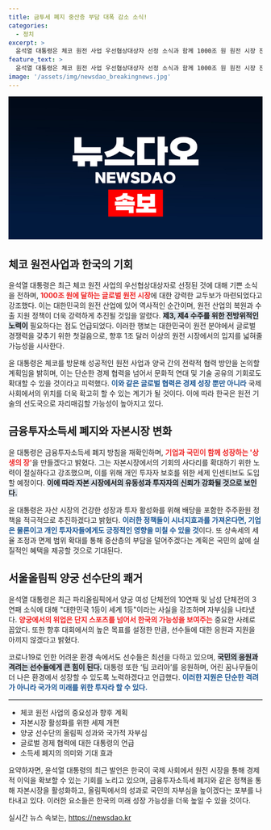 ```yaml
---
title: 금투세 폐지 중산층 부담 대폭 감소 소식!
categories:
  - 정치
excerpt: >
  윤석열 대통령은 체코 원전 사업 우선협상대상자 선정 소식과 함께 1000조 원 원전 시장 진출의 기회를 강조하며, 금융투자소득세 폐지와 양도세 개편으로 기업과 국민의 상생을 도모하겠다고 밝혔다.
feature_text: >
  윤석열 대통령은 체코 원전 사업 우선협상대상자 선정 소식과 함께 1000조 원 원전 시장 진출의 기회를 강조하며, 금융투자소득세 폐지와 양도세 개편으로 기업과 국민의 상생을 도모하겠다고 밝혔다.
image: '/assets/img/newsdao_breakingnews.jpg'
---
```


<p><img src="/assets/img/newsdao_breakingnews.jpg" alt="pcversion 속보" /></p>

<h2 data-ke-size="size26">체코 원전사업과 한국의 기회</h2>

<p data-ke-size="size16">윤석열 대통령은 최근 체코 원전 사업의 우선협상대상자로 선정된 것에 대해 기쁜 소식을 전하며, <b><span style="color: #ee2323;">1000조 원에 달하는 글로벌 원전 시장</span></b>에 대한 강력한 교두보가 마련되었다고 강조했다. 이는 대한민국의 원전 산업에 있어 역사적인 순간이며, 원전 산업의 복원과 수출 지원 정책이 더욱 강력하게 추진될 것임을 알렸다. <b><span style="background-color: #21538527;">제3, 제4 수주를 위한 전방위적인 노력이</span></b> 필요하다는 점도 언급되었다. 이러한 행보는 대한민국이 원전 분야에서 글로벌 경쟁력을 갖추기 위한 첫걸음으로, 향후 1조 달러 이상의 원전 시장에서의 입지를 넓혀줄 가능성을 시사한다.</p>

<p data-ke-size="size16">윤 대통령은 체코를 방문해 성공적인 원전 사업과 양국 간의 전략적 협력 방안을 논의할 계획임을 밝히며, 이는 단순한 경제 협력을 넘어서 문화적 연대 및 기술 공유의 기회로도 확대할 수 있을 것이라고 피력했다. <b><span style="color: #1a5490;">이와 같은 글로벌 협력은 경제 성장 뿐만 아니라</span></b> 국제 사회에서의 위치를 더욱 확고히 할 수 있는 계기가 될 것이다. 이에 따라 한국은 원전 기술의 선도국으로 자리매김할 가능성이 높아지고 있다.</p>

<h2 data-ke-size="size26">금융투자소득세 폐지와 자본시장 변화</h2>

<p data-ke-size="size16">윤 대통령은 금융투자소득세 폐지 방침을 재확인하며, <b><span style="color: #ee2323;">기업과 국민이 함께 성장하는 '상생의 장'</span></b>을 만들겠다고 밝혔다. 그는 자본시장에서의 기회의 사다리를 확대하기 위한 노력이 절실하다고 강조했으며, 이를 위해 개인 투자자 보호를 위한 세제 인센티브도 도입할 예정이다. <b><span style="background-color: #21538527;">이에 따라 자본 시장에서의 유동성과 투자자의 신뢰가 강화될 것으로 보인다.</span></b></p>

<p data-ke-size="size16">윤 대통령은 자산 시장의 건강한 성장과 투자 활성화를 위해 배당을 포함한 주주환원 정책을 적극적으로 추진하겠다고 밝혔다. <b><span style="color: #1a5490;">이러한 정책들이 시너지효과를 가져온다면, 기업은 물론이고 개인 투자자들에게도 긍정적인 영향을 미칠 수 있을 것</span></b>이다. 또 상속세의 세율 조정과 면제 범위 확대를 통해 중산층의 부담을 덜어주겠다는 계획은 국민의 삶에 실질적인 혜택을 제공할 것으로 기대된다.</p>

<h2 data-ke-size="size26">서울올림픽 양궁 선수단의 쾌거</h2>

<p data-ke-size="size16">윤석열 대통령은 최근 파리올림픽에서 양궁 여성 단체전의 10연패 및 남성 단체전의 3연패 소식에 대해 "대한민국 1등이 세계 1등"이라는 사실을 강조하며 자부심을 나타냈다. <b><span style="color: #ee2323;">양궁에서의 위업은 단지 스포츠를 넘어서 한국의 가능성을 보여주는</span></b> 중요한 사례로 꼽았다. 또한 향후 대회에서의 높은 목표를 설정한 만큼, 선수들에 대한 응원과 지원을 아끼지 않겠다고 밝혔다.</p>

<p data-ke-size="size16">코로나19로 인한 어려운 환경 속에서도 선수들은 최선을 다하고 있으며, <b><span style="background-color: #21538527;">국민의 응원과 격려는 선수들에게 큰 힘이 된다.</span></b> 대통령 또한 ‘팀 코리아’를 응원하며, 어린 꿈나무들이 더 나은 환경에서 성장할 수 있도록 노력하겠다고 언급했다. <b><span style="color: #1a5490;">이러한 지원은 단순한 격려가 아니라 국가의 미래를 위한 투자라 할 수 있다.</span></b></p>

<hr style="border-top: 1px solid #e9ecef;"> 

<ul>
  <li>체코 원전 사업의 중요성과 향후 계획</li>
  <li>자본시장 활성화를 위한 세제 개편</li>
  <li>양궁 선수단의 올림픽 성과와 국가적 자부심</li>
  <li>글로벌 경제 협력에 대한 대통령의 언급</li>
  <li>소득세 폐지의 의미와 기대 효과</li>
</ul>

<p data-ke-size="size16">요약하자면, 윤석열 대통령의 최근 발언은 한국이 국제 사회에서 원전 시장을 통해 경제적 이익을 확보할 수 있는 기회를 노리고 있으며, 금융투자소득세 폐지와 같은 정책을 통해 자본시장을 활성화하고, 올림픽에서의 성과로 국민의 자부심을 높이겠다는 포부를 나타내고 있다. 이러한 요소들은 한국의 미래 성장 가능성을 더욱 높일 수 있을 것이다.</p>
실시간 뉴스 속보는, <a href="https://newsdao.kr" rel="dofollow">https://newsdao.kr</a>


